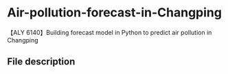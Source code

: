 # Air-pollution-forecast-in-Changping
【ALY 6140】Building forecast model in Python to predict air pollution in Changping

## File description
